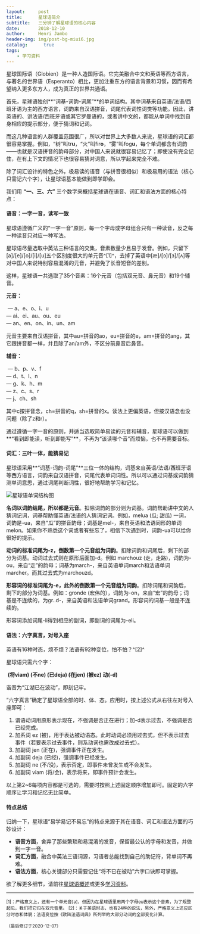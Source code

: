 ```yaml
---
layout:     post
title:      星球语简介
subtitle:   三分钟了解星球语的核心内容
date:       2018-12-10
author:     Henri Jambo
header-img: img/post-bg-miui6.jpg
catalog: 	  true
tags:
    - 学习资料
---
```


星球国际语（Globien）是一种人造国际语。它完美融合中文和英语等西方语言，与著名的世界语（Esperanto）相比，更加注重东方的语言背景和习惯，因而有希望纳入更多东方人，成为真正的世界共通语。

首先，星球语独创**“词基-词韵-词尾”**的单词结构。其中词基来自英语/法语/西班牙语为主的西方语言，词韵来自汉语拼音，词尾代表词性词类等功能。因此，讲英语的、讲法语/西班牙语或其它罗曼语的，或者讲中文的，都能从单词中找到自身相应的提示部分，便于猜词和记词。

而这几种语言的人群覆盖范围很广，所以对世界上大多数人来说，星球语的词汇都很容易掌握。例如，“树”叫tr**u**，“火”叫fir**o**，“雾”叫fog**u**，每个单词都含有词韵——也就是汉语拼音的韵母部分，对中国人来说就很容易记忆了；即使没有完全记住，在有上下文的情况下也很容易猜对词意，所以学起来完全不难。

除了词汇设计的特色之外，极易读的语音（与拼音很相似）和极易用的语法（核心只需记六个字），让星球语基本能做到即学即会。

我们用 **“一、三、六”** 三个数字来概括星球语在语音、词汇和语法方面的核心特点：

#### 语音：一字一音，读写一致

星球语遵循广义的“一字一音”原则，每一个字母或字母组合只有一种读音，反之每一种读音只对应一种写法。

星球语尽量选取中英法三种语言的交集，音素数量少且易于发音。例如，只留下[a]/[e]/[o]/[i]/[u]五个区别度很大的单元音^[1]^，去掉了英语中[æ]/[ɔ]/[ɜ]/[ʌ]等对中国人来说特别容易混淆的元音，并避免了长音短音的差别。

这样，星球语一共选取了35个音素：16个元音（包括双元音、鼻元音）和19个辅音。

**元音：**

​	— a、e、o、i、u  
​	— ai、ei、au、ou、eu   
​	— an、en、on、in、un、am  

元音主要来自汉语拼音，其中au=拼音的ao，eu=拼音的e，am=拼音的ang，其它跟拼音都一样，并且除了an/am外，不区分前鼻音后鼻音。

**辅音：**

​	— b、p、v、f  
​	— d、t、l、n  
​	— g、k、h、m  
​	— z、c、s、r  
​	— j、ch、sh

其中c按拼音念，ch=拼音的q，sh=拼音的x。读法上更偏英语，但按汉语念也没问题（除了z和r）。

通过遵循一字一音的原则，并适当选取简单易读的元音和辅音，星球语可以做到**“看到即能读，听到即能写”**，不再为“该读哪个音”而烦恼，也不再需要音标。

#### 词汇：三叶一体，能猜易记

星球语采用**“词基-词韵-词尾”**三位一体的结构，词基来自英语/法语/西班牙语等西方语言，词韵来自汉语拼音，词尾代表单词词性。所以可以通过词基或词韵猜测单词意思，通过词尾判断词性，很好地帮助学习和记忆。

![星球语单词结构图]({{site.baseurl}}/img-post/2018-12-30-overview.png)

**名词以词韵结尾，所以都是元音**。扣除词韵的部分则为词基。词韵帮助讲中文的人猜词记词，词基帮助懂英语/法语的人猜词记词。例如，melua (瓜; 甜瓜) 一词，词韵是-ua，来自“瓜”的拼音韵母；词基是mel-，来自英语和法语同形的单词melon。如果你不熟悉这个词或者有些忘了，相信下次遇到时，词韵-ua可以给你很好的提示。

**动词的标准词尾为-z，倒数第一个元音组为词韵**。扣除词韵和词尾后，剩下的部分为词基。动词过去式则在原形后面加-d。例如 marchouz (走，走路)，词韵为-ou，来自“走”的韵母；词基为march-，来自英语单词march和法语单词marcher。而其过去式为marchouzd。

**形容词的标准词尾为-e，此外的倒数第一个元音组为词韵**。扣除词尾和词韵后，剩下的部分为词基。例如：gronde (宏伟的），词韵为-on，来自“宏”的韵母；词基是不连续的，为gr..d-，来自英语和法语单词grand。形容词的词基一般是不连续的。

形容词添加词尾-li得到相应的副词，即副词的词尾为-eli。

#### 语法：六字真言，对号入座

英语有16种时态，烦不烦？法语有92种变位，怕不怕？^[2]^

星球语只需六个字：

​		**(将viam)  (不ne)  (已deja)  (在jen)  (被ez)  动(-d)**

谐音为“江湖已在波动”，即刻记牢。

“六字真言”确定了星球语全部的时、体、态。应用时，按上述公式从右往左对号入座即可：

1. 谓语动词用原形表示现在，不强调是否正在进行；加-d表示过去，不强调是否已经完成。
2. 加系词 ez (被)，用于表达被动语态。此时动词必须用过去式，但不表示过去事件（若要表示过去事件，则系动词也需改成过去式）。
3. 加副词 jen (正在)，强调事件正在发生。
4. 加副词 deja (已经)，强调事件已经发生。
5. 加副词 ne (不/没)，表示否定，即事件未曾发生或不会发生。
6. 加副词 viam (将/会)，表示将来，即事件预计会发生。

以上第2~6每项内容都是可选的，需要时按照上述固定顺序增加即可。固定的六字顺序让学习和记忆无比简单。




#### 特点总结

归纳一下，星球语“易学易记不易忘”的特点来源于其在语音、词汇和语法方面的巧妙设计：

* **语音方面**，舍弃了那些繁琐和易混淆的发音，保留最公认的字母和发音，并做到一字一音。
* **词汇方面**，融合中英法三语词源，习语者总能找到自己的助记符，背单词不再难。
* **语法方面**，核心关键部分只需要记住“将不已在被动”六字口诀即可掌握。


欲了解更多细节，请前往[星球语概述]({{site.baseurl}}/2019/01/11/overview)或更多[学习资料]({{site.baseurl}}/1-resources)。

------

<small>[1]：严格意义上，还有一个单元音[ə]，但因为在星球语里用两个字母eu表示这个音素，为了规整起见，我们把它归在双元音里。</small>
<small>[2]：关于英语时态，也有24种的说法，另外，严格意义上还应区分时态和体貌；法语变位按《欧陆法语词典》所列举的大部分动词的全部变化计算。</small>

<small>（最后修订于2020-12-07）</small>

